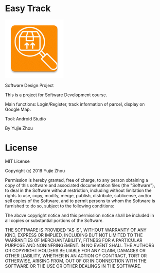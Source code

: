 # Easy Track

![alt tag](https://github.com/JimiZhou/Parcel_Tracker/blob/master/app/src/main/res/mipmap-xxxhdpi/ic_launcher.png)

Software Design Project

This is a project for Software Development course.

Main functions: Login/Register, track information of parcel, display on Google Map.

Tool: Android Studio

By Yujie Zhou

# License
MIT License

Copyright (c) 2018 Yujie Zhou

Permission is hereby granted, free of charge, to any person obtaining a copy
of this software and associated documentation files (the "Software"), to deal
in the Software without restriction, including without limitation the rights
to use, copy, modify, merge, publish, distribute, sublicense, and/or sell
copies of the Software, and to permit persons to whom the Software is
furnished to do so, subject to the following conditions:

The above copyright notice and this permission notice shall be included in all
copies or substantial portions of the Software.

THE SOFTWARE IS PROVIDED "AS IS", WITHOUT WARRANTY OF ANY KIND, EXPRESS OR
IMPLIED, INCLUDING BUT NOT LIMITED TO THE WARRANTIES OF MERCHANTABILITY,
FITNESS FOR A PARTICULAR PURPOSE AND NONINFRINGEMENT. IN NO EVENT SHALL THE
AUTHORS OR COPYRIGHT HOLDERS BE LIABLE FOR ANY CLAIM, DAMAGES OR OTHER
LIABILITY, WHETHER IN AN ACTION OF CONTRACT, TORT OR OTHERWISE, ARISING FROM,
OUT OF OR IN CONNECTION WITH THE SOFTWARE OR THE USE OR OTHER DEALINGS IN THE
SOFTWARE.
